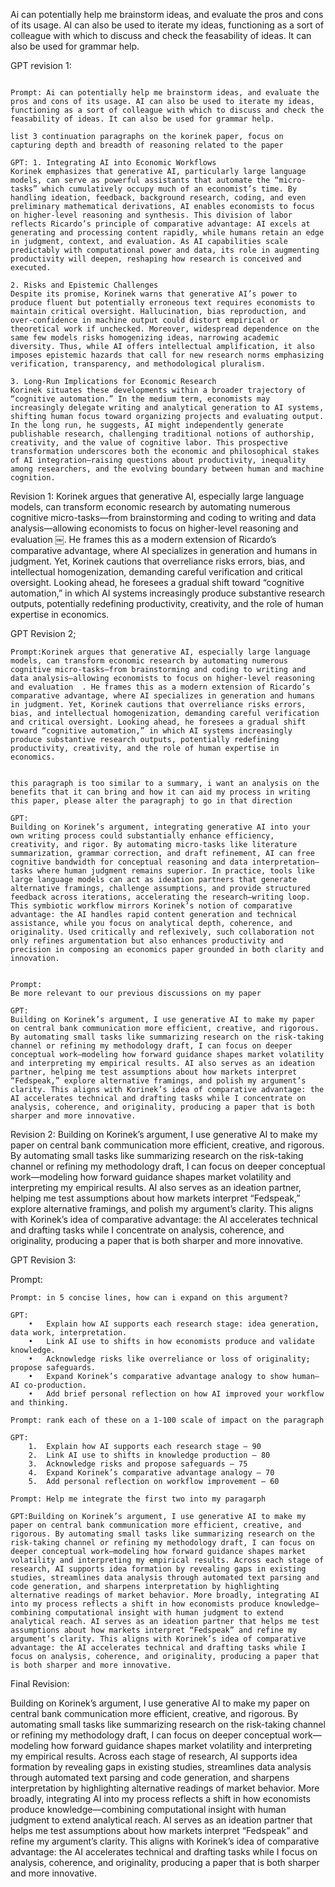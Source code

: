 Ai can potentially help me brainstorm ideas, and evaluate the pros and cons of its usage. AI can also be used to iterate my ideas, functioning as a sort of colleague with which to discuss and check the feasability of ideas. It can also be used for grammar help.

GPT revision 1:

~~~

Prompt: Ai can potentially help me brainstorm ideas, and evaluate the pros and cons of its usage. AI can also be used to iterate my ideas, functioning as a sort of colleague with which to discuss and check the feasability of ideas. It can also be used for grammar help.

list 3 continuation paragraphs on the korinek paper, focus on capturing depth and breadth of reasoning related to the paper

GPT: 1. Integrating AI into Economic Workflows
Korinek emphasizes that generative AI, particularly large language models, can serve as powerful assistants that automate the “micro-tasks” which cumulatively occupy much of an economist’s time. By handling ideation, feedback, background research, coding, and even preliminary mathematical derivations, AI enables economists to focus on higher-level reasoning and synthesis. This division of labor reflects Ricardo’s principle of comparative advantage: AI excels at generating and processing content rapidly, while humans retain an edge in judgment, context, and evaluation. As AI capabilities scale predictably with computational power and data, its role in augmenting productivity will deepen, reshaping how research is conceived and executed.

2. Risks and Epistemic Challenges
Despite its promise, Korinek warns that generative AI’s power to produce fluent but potentially erroneous text requires economists to maintain critical oversight. Hallucination, bias reproduction, and over-confidence in machine output could distort empirical or theoretical work if unchecked. Moreover, widespread dependence on the same few models risks homogenizing ideas, narrowing academic diversity. Thus, while AI offers intellectual amplification, it also imposes epistemic hazards that call for new research norms emphasizing verification, transparency, and methodological pluralism.

3. Long-Run Implications for Economic Research
Korinek situates these developments within a broader trajectory of “cognitive automation.” In the medium term, economists may increasingly delegate writing and analytical generation to AI systems, shifting human focus toward organizing projects and evaluating output. In the long run, he suggests, AI might independently generate publishable research, challenging traditional notions of authorship, creativity, and the value of cognitive labor. This prospective transformation underscores both the economic and philosophical stakes of AI integration—raising questions about productivity, inequality among researchers, and the evolving boundary between human and machine cognition.

~~~

Revision 1:
Korinek argues that generative AI, especially large language models, can transform economic research by automating numerous cognitive micro-tasks—from brainstorming and coding to writing and data analysis—allowing economists to focus on higher-level reasoning and evaluation ￼. He frames this as a modern extension of Ricardo’s comparative advantage, where AI specializes in generation and humans in judgment. Yet, Korinek cautions that overreliance risks errors, bias, and intellectual homogenization, demanding careful verification and critical oversight. Looking ahead, he foresees a gradual shift toward “cognitive automation,” in which AI systems increasingly produce substantive research outputs, potentially redefining productivity, creativity, and the role of human expertise in economics.


GPT Revision 2;

~~~
Prompt:Korinek argues that generative AI, especially large language models, can transform economic research by automating numerous cognitive micro-tasks—from brainstorming and coding to writing and data analysis—allowing economists to focus on higher-level reasoning and evaluation ￼. He frames this as a modern extension of Ricardo’s comparative advantage, where AI specializes in generation and humans in judgment. Yet, Korinek cautions that overreliance risks errors, bias, and intellectual homogenization, demanding careful verification and critical oversight. Looking ahead, he foresees a gradual shift toward “cognitive automation,” in which AI systems increasingly produce substantive research outputs, potentially redefining productivity, creativity, and the role of human expertise in economics.


this paragraph is too similar to a summary, i want an analysis on the benefits that it can bring and how it can aid my process in writing this paper, please alter the paragraphj to go in that direction

GPT:
Building on Korinek’s argument, integrating generative AI into your own writing process could substantially enhance efficiency, creativity, and rigor. By automating micro-tasks like literature summarization, grammar correction, and draft refinement, AI can free cognitive bandwidth for conceptual reasoning and data interpretation—tasks where human judgment remains superior. In practice, tools like large language models can act as ideation partners that generate alternative framings, challenge assumptions, and provide structured feedback across iterations, accelerating the research–writing loop. This symbiotic workflow mirrors Korinek’s notion of comparative advantage: the AI handles rapid content generation and technical assistance, while you focus on analytical depth, coherence, and originality. Used critically and reflexively, such collaboration not only refines argumentation but also enhances productivity and precision in composing an economics paper grounded in both clarity and innovation.


Prompt:
Be more relevant to our previous discussions on my paper

GPT:
Building on Korinek’s argument, I use generative AI to make my paper on central bank communication more efficient, creative, and rigorous. By automating small tasks like summarizing research on the risk-taking channel or refining my methodology draft, I can focus on deeper conceptual work—modeling how forward guidance shapes market volatility and interpreting my empirical results. AI also serves as an ideation partner, helping me test assumptions about how markets interpret “Fedspeak,” explore alternative framings, and polish my argument’s clarity. This aligns with Korinek’s idea of comparative advantage: the AI accelerates technical and drafting tasks while I concentrate on analysis, coherence, and originality, producing a paper that is both sharper and more innovative.

~~~

Revision 2:
Building on Korinek’s argument, I use generative AI to make my paper on central bank communication more efficient, creative, and rigorous. By automating small tasks like summarizing research on the risk-taking channel or refining my methodology draft, I can focus on deeper conceptual work—modeling how forward guidance shapes market volatility and interpreting my empirical results. AI also serves as an ideation partner, helping me test assumptions about how markets interpret “Fedspeak,” explore alternative framings, and polish my argument’s clarity. This aligns with Korinek’s idea of comparative advantage: the AI accelerates technical and drafting tasks while I concentrate on analysis, coherence, and originality, producing a paper that is both sharper and more innovative.

GPT Revision 3:

Prompt:
~~~
Prompt: in 5 concise lines, how can i expand on this argument?

GPT:
	•	Explain how AI supports each research stage: idea generation, data work, interpretation.
	•	Link AI use to shifts in how economists produce and validate knowledge.
	•	Acknowledge risks like overreliance or loss of originality; propose safeguards.
	•	Expand Korinek’s comparative advantage analogy to show human–AI co-production.
	•	Add brief personal reflection on how AI improved your workflow and thinking.

Prompt: rank each of these on a 1-100 scale of impact on the paragraph

GPT:
	1.	Explain how AI supports each research stage — 90
	2.	Link AI use to shifts in knowledge production — 80
	3.	Acknowledge risks and propose safeguards — 75
	4.	Expand Korinek’s comparative advantage analogy — 70
	5.	Add personal reflection on workflow improvement — 60

Prompt: Help me integrate the first two into my paragarph

GPT:Building on Korinek’s argument, I use generative AI to make my paper on central bank communication more efficient, creative, and rigorous. By automating small tasks like summarizing research on the risk-taking channel or refining my methodology draft, I can focus on deeper conceptual work—modeling how forward guidance shapes market volatility and interpreting my empirical results. Across each stage of research, AI supports idea formation by revealing gaps in existing studies, streamlines data analysis through automated text parsing and code generation, and sharpens interpretation by highlighting alternative readings of market behavior. More broadly, integrating AI into my process reflects a shift in how economists produce knowledge—combining computational insight with human judgment to extend analytical reach. AI serves as an ideation partner that helps me test assumptions about how markets interpret “Fedspeak” and refine my argument’s clarity. This aligns with Korinek’s idea of comparative advantage: the AI accelerates technical and drafting tasks while I focus on analysis, coherence, and originality, producing a paper that is both sharper and more innovative.
~~~
Final Revision: 

Building on Korinek’s argument, I use generative AI to make my paper on central bank communication more efficient, creative, and rigorous. By automating small tasks like summarizing research on the risk-taking channel or refining my methodology draft, I can focus on deeper conceptual work—modeling how forward guidance shapes market volatility and interpreting my empirical results. Across each stage of research, AI supports idea formation by revealing gaps in existing studies, streamlines data analysis through automated text parsing and code generation, and sharpens interpretation by highlighting alternative readings of market behavior. More broadly, integrating AI into my process reflects a shift in how economists produce knowledge—combining computational insight with human judgment to extend analytical reach. AI serves as an ideation partner that helps me test assumptions about how markets interpret “Fedspeak” and refine my argument’s clarity. This aligns with Korinek’s idea of comparative advantage: the AI accelerates technical and drafting tasks while I focus on analysis, coherence, and originality, producing a paper that is both sharper and more innovative.
